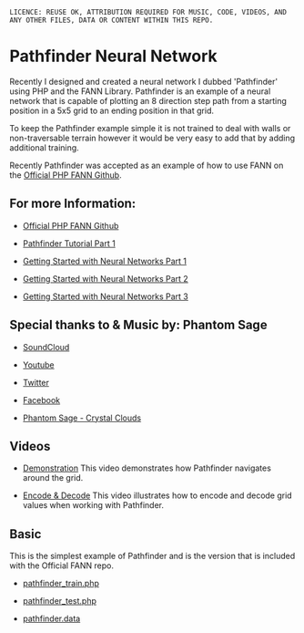 `LICENCE: REUSE OK, ATTRIBUTION REQUIRED FOR MUSIC, CODE, VIDEOS, AND ANY OTHER FILES, DATA OR CONTENT WITHIN THIS REPO.`


# Pathfinder Neural Network 

Recently I designed and created a neural network I dubbed 'Pathfinder' using PHP and the FANN Library. Pathfinder is an example of a neural network that is capable of plotting an 8 direction step path from a starting position in a 5x5 grid to an ending position in that grid. 

To keep the Pathfinder example simple it is not trained to deal with walls or non-traversable terrain however it would be very easy to add that by adding additional training. 

Recently Pathfinder was accepted as an example of how to use FANN on the [Official PHP FANN Github](https://github.com/bukka/php-fann).


## For more Information: 

* [Official PHP FANN Github](https://github.com/bukka/php-fann)

* [Pathfinder Tutorial Part 1](http://www.joyharvel.com/pathfinding-from-scratch-using-a-neural-network/)

* [Getting Started with Neural Networks Part 1](http://www.joyharvel.com/getting-started-with-neural-networks-using-the-fann-library-php-and-c9-io/)

* [Getting Started with Neural Networks Part 2](http://www.joyharvel.com/getting-started-with-neural-networks-using-the-fann-library-php-and-c9-io-part-2/)

* [Getting Started with Neural Networks Part 3](http://www.joyharvel.com/getting-started-with-neural-networks-using-the-fann-library-php-and-c9-io-part-3/)


## Special thanks to & Music by: Phantom Sage
* [SoundCloud](https://soundcloud.com/phantomsage)

* [Youtube](http://www.youtube.com/user/Sl8Tl330f5)

* [Twitter](https://twitter.com/_phantomsage_)

* [Facebook](https://www.facebook.com/thefantomofficial)

* [Phantom Sage - Crystal Clouds](https://www.youtube.com/watch?v=tRHk-DavCjc)


## Videos
* [Demonstration](Videos/Demonstration.m4v) This video demonstrates how Pathfinder navigates around the grid. 

* [Encode & Decode](Videos/Encode_Decode_Grid.mp4) This video illustrates how to encode and decode grid values when working with Pathfinder. 


## Basic
This is the simplest example of Pathfinder and is the version that is included with the Official FANN repo.

* [pathfinder_train.php](Basic/pathfinder_train.php)

* [pathfinder_test.php](Basic/pathfinder_test.php)

* [pathfinder.data](Basic/pathfinder.data)

